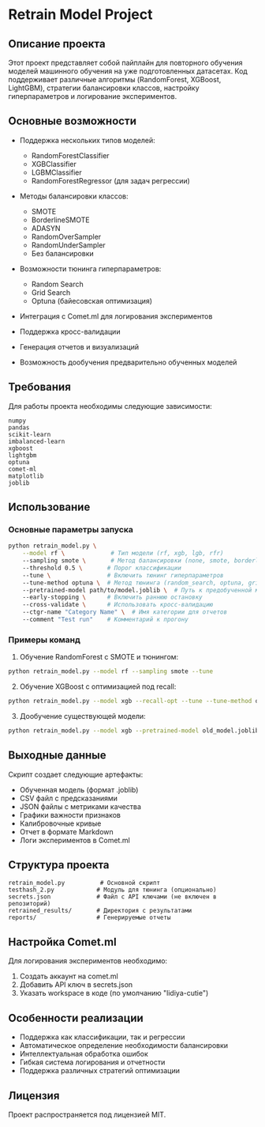 # Retrain Model Project

## Описание проекта

Этот проект представляет собой пайплайн для повторного обучения моделей машинного обучения на уже подготовленных датасетах. Код поддерживает различные алгоритмы (RandomForest, XGBoost, LightGBM), стратегии балансировки классов, настройку гиперпараметров и логирование экспериментов.

## Основные возможности

- Поддержка нескольких типов моделей:
  - RandomForestClassifier
  - XGBClassifier
  - LGBMClassifier
  - RandomForestRegressor (для задач регрессии)
  
- Методы балансировки классов:
  - SMOTE
  - BorderlineSMOTE
  - ADASYN
  - RandomOverSampler
  - RandomUnderSampler
  - Без балансировки

- Возможности тюнинга гиперпараметров:
  - Random Search
  - Grid Search
  - Optuna (байесовская оптимизация)
  
- Интеграция с Comet.ml для логирования экспериментов
- Поддержка кросс-валидации
- Генерация отчетов и визуализаций
- Возможность дообучения предварительно обученных моделей

## Требования

Для работы проекта необходимы следующие зависимости:

```
numpy
pandas
scikit-learn
imbalanced-learn
xgboost
lightgbm
optuna
comet-ml
matplotlib
joblib
```

## Использование

### Основные параметры запуска

```bash
python retrain_model.py \
    --model rf \             # Тип модели (rf, xgb, lgb, rfr)
    --sampling smote \       # Метод балансировки (none, smote, borderline и др.)
    --threshold 0.5 \       # Порог классификации
    --tune \                # Включить тюнинг гиперпараметров
    --tune-method optuna \  # Метод тюнинга (random_search, optuna, grid_search)
    --pretrained-model path/to/model.joblib \  # Путь к предобученной модели
    --early-stopping \      # Включить раннюю остановку
    --cross-validate \      # Использовать кросс-валидацию
    --ctgr-name "Category Name" \  # Имя категории для отчетов
    --comment "Test run"    # Комментарий к прогону
```

### Примеры команд

1. Обучение RandomForest с SMOTE и тюнингом:
```bash
python retrain_model.py --model rf --sampling smote --tune
```

2. Обучение XGBoost с оптимизацией под recall:
```bash
python retrain_model.py --model xgb --recall-opt --tune --tune-method optuna
```

3. Дообучение существующей модели:
```bash
python retrain_model.py --model xgb --pretrained-model old_model.joblib
```

## Выходные данные

Скрипт создает следующие артефакты:

- Обученная модель (формат .joblib)
- CSV файл с предсказаниями
- JSON файлы с метриками качества
- Графики важности признаков
- Калибровочные кривые
- Отчет в формате Markdown
- Логи экспериментов в Comet.ml

## Структура проекта

```
retrain_model.py          # Основной скрипт
testhash_2.py            # Модуль для тюнинга (опционально)
secrets.json             # Файл с API ключами (не включен в репозиторий)
retrained_results/       # Директория с результатами
reports/                 # Генерируемые отчеты
```

## Настройка Comet.ml

Для логирования экспериментов необходимо:
1. Создать аккаунт на comet.ml
2. Добавить API ключ в secrets.json
3. Указать workspace в коде (по умолчанию "lidiya-cutie")

## Особенности реализации

- Поддержка как классификации, так и регрессии
- Автоматическое определение необходимости балансировки
- Интеллектуальная обработка ошибок
- Гибкая система логирования и отчетности
- Поддержка различных стратегий оптимизации

## Лицензия

Проект распространяется под лицензией MIT.
